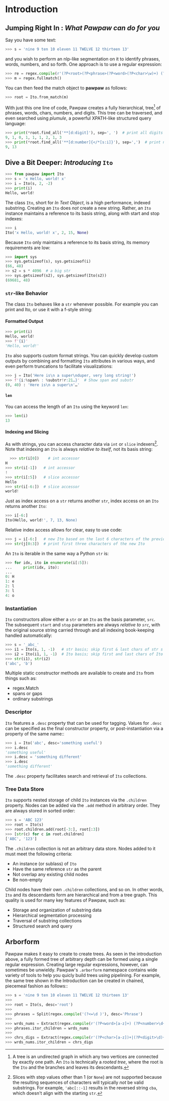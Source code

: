 # Introduction

## Jumping Right In : *What Pawpaw can do for you*

Say you have some text:

```python
>>> s = 'nine 9 ten 10 eleven 11 TWELVE 12 thirteen 13'
```

and you wish to perform an nlp-like segmentation on it to identify phrases, words, numbers, and so forth.  One approach is to use a regular expression:

```python
>>> re = regex.compile(r'(?P<root>(?P<phrase>(?P<word>(?P<char>\w)+) (?P<number>(?P<digit>\d)+)\s*)+)')
>>> m = regex.fullmatch()
```

You can then feed the match object to **pawpaw** as follows:

```python
>>> root = Ito.from_match(m)
```

With just this one line of code, Pawpaw creates a fully hierarchical, tree[^tree_graph] of phrases, words, chars, numbers, and digits.  This tree can be traversed, and even searched using *plumule*, a powerful XPATH-like structured query language:

```python
>>> print(*root.find_all('**[d:digit]'), sep=', ')  # print all digits
9, 1, 0, 1, 1, 1, 2, 1, 3
>>> print(*root.find_all('**[d:number]{</*[s:i]}'), sep=',')  # print numbers having letter 'i' in their names
9, 13
```

## Dive a Bit Deeper: *Introducing* ``Ito``

```python
>>> from pawpaw import Ito
>>> s = 'x Hello, world! x'
>>> i = Ito(s, 2, -2)
>>> print(i)
Hello, world!
```

The class ``Ito``, short for *In Text Object*, is a high performance, indexed substring. Creating
an ``Ito`` does *not* create a new string.  Rather, an ``Ito`` instance maintains a reference to its
basis string, along with start and stop indexes:

```python
>>> i
Ito('x Hello, world! x', 2, 15, None)
```

Because ``Ito`` only maintains a reference to its basis string, its memory requirements are low:

```python
>>> import sys
>>> sys.getsizeof(s), sys.getsizeof(i)
(66, 48)
>> s2 = s * 4096  # a big str
>>> sys.getsizeof(s2), sys.getsizeof(Ito(s2))
(69681, 48)
```

### ``str``-like Behavior

The class ``Ito`` behaves like a ``str`` whenever possible.  For example you can print and Ito, or use it with a f-style string:

#### Formatted Output

```python
>>> print(i)
Hello, world!
>>> f'{i}'
'Hello, world!'
```

``Ito`` also supports custom format strings.  You can quickly develop custom outputs by combining and formatting ``Ito``
attributes in various ways, and even perform truncations to facilitate visualizations:

```python
>>> j = Ito('Here is\n a super\nduper, very long string!')
>>> f'{i:%span% : %substr!r:21…}'  # Show span and substr
(0, 40) : 'Here is\n a super\n'…'
```

#### ``len``

You can access the length of an `Ito` using the keyword `len`:

```python
>>> len(i)
13
```

#### Indexing and Slicing

As with strings, you can access character data via ``int`` or ``slice`` indexers[^slice_step].  Note that indexing an ``Ito`` is always *relative to itself*, not its basis string:

```python
  >>> str(i[0])    # int accessor
H
>>> str(i[-1])   # int accessor
!
>>> str(i[:5])   # slice accessor
Hello
>>> str(i[-6:])  # slice accessor
world!
```
  
Just as index access on a ``str`` returns another ``str``, index access on an ``Ito`` returns another ``Ito``:

```python
>>> i[-6:]
Ito(Hello, world!', 7, 13, None)
```

Relative index access allows for clear, easy to use code:

```python
>>> j = i[-6:]   # new Ito based on the last 6 characters of the previous Ito
>>> str(j[0:3])  # print first three characters of the new Ito
```

An ``Ito`` is iterable in the same way a Python ``str`` is:

```python
>>> for idx, ito in enumerate(i[:5]):
...     print(idx, ito):
...
0: H
1: e
2: l
3: l
4: o
```

### Instantiation

``Ito`` constructors allow either a ``str`` or an ``Ito`` as the basis parameter, ``src``.  The subsequent ``start`` and ``stop`` parameters are always *relative to ``src``*, with the original source string carried through and all indexing book-keeping handled automatically:

```python
>>> s = '_abc_'
>>> i1 = Ito(s, 1, -1)   # str basis; skip first & last chars of str s
>>> i2 = Ito(i1, 1, -1)  # Ito basis; skip first and last chars of Ito i1
>>> str(i1), str(i2)
('abc', 'b')
```

Multiple static constructor methods are available to create and ``Ito`` from things such as:

* regex.Match
* spans or gaps
* ordinary substrings

### Descriptor
``Ito`` features a ``.desc`` property that can be used for tagging.  Values for ``.desc`` can be specified as the final constructor property, or post-instantiation via a property of the same name::

 ```python
>>> i = Ito('abc', desc='something useful')
 >>> i.desc
 'something useful'
 >>> i.desc = 'something different'
 >>> i.desc
 'something different'
```

 The ``.desc`` property facilitates search and retrieval of ``Ito`` collections.
 
### Tree Data Store

``Ito`` supports nested storage of child ``Ito`` instances via the ``.children`` property.  Nodes can be added via the ``.add`` method in arbitrary order.  They are always stored in sorted order:

```python
>>> s = 'ABC 123'
>>> root = Ito(s)
>>> root.children.add(root[-3:], root[:3])
>>> [str(c) for c in root.children]
['ABC', '123']
```

The ``.children`` collection is not an arbitrary data store.  Nodes added to it must meet the following criteria:

* An instance (or sublass) of ``Ito``
* Have the same reference ``str`` as the parent
* Not overlap any existing child nodes
* Be non-empty

Child nodes have their own ``.children`` collections, and so on.  In other words, ``Ito`` and its descendants form are hierarchical and from a tree graph.  This quality  is used for many key features of Pawpaw, such as:

* Storage and organization of substring data
* Hierarchical segmentation processing
* Traversal of substring collections
* Structured search and query

## Arborform

Pawpaw makes it easy to create to create trees.  As seen in the introduction above, a fully formed tree of arbitrary depth can be formed using a single regular expression.  Creating large regular expressions, however, can sometimes be unwieldy.  Pawpaw's ``.arborform`` namespace contains wide variety of tools to help you quicly build trees using pipelining.  For example, the same tree shown in the Introduction can be created in chained, piecemeal fashion as follows::

```python
>>> s = 'nine 9 ten 10 eleven 11 TWELVE 12 thirteen 13'
>>>
>>> root = Ito(s, desc='root')
>>>
>>> phrases = Split(regex.compile('(?<=\d )'), desc='Phrase')
>>>
>>> wrds_nums = Extract(regex.compile(r'(?P<word>[a-z]+) (?P<number>\d+)'))
>>> phrases.itor_children = wrds_nums
>>>
>>> chrs_digs = Extract(regex.compile(r'(?P<char>[a-z])+|(?P<digit>\d)+'))
>>> wrds_nums.itor_children = chrs_digs
```

[^tree_graph]: A tree is an undirected graph in which any two vertices are connected by exactly one path.  An ``Ito`` is technically a *rooted tree*, where the root is the ``Ito`` and the branches and leaves its descendants.

[^slice_step]: Slices with step values other than 1 (or ``None``) are not supported because the resulting sequences of characters will typically *not* be valid substrings.  For example, ``'abc[::-1]`` results in the reversed string ``cba``, which doesn't align with the starting ``str``.
